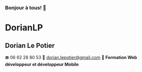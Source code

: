 ### Bonjour à tous! 👋
# DorianLP #
## Dorian Le Potier
☎️ 06 62 28 80 53
📜 dorian.lepotier@gmail.com
🚧 **Formation Web développeur et développeur Mobile**

<!--
**DorianLP/DorianLP** is a ✨ _special_ ✨ repository because its `README.md` (this file) appears on your GitHub profile.

Here are some ideas to get you started:

- 🔭 I’m currently working on Html, CSS, Java Script, PHP,
- 🌱 I’m currently learning ...
- 👯 I’m looking to collaborate on ...
- 🤔 I’m looking for help with ...
- 💬 Ask me about ...
- 📫 How to reach me: ...
- 😄 Pronouns: ...
- ⚡ Fun fact: ...
-->
